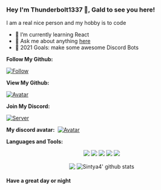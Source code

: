 
### Hey I'm Thunderbolt1337 👋, Gald to see you here! &nbsp;

I am a real nice person and my hobby is to code
- 🌱 I’m currently learning React
- 💬 Ask me about anything [here]()
- 🥅 2021 Goals: make some awesome Discord Bots

**Follow My Github:**&nbsp;
 
[![Follow](https://img.shields.io/github/followers/Thunderbolt1337?logo=github&style=for-the-badge)](https://github.com/Thunderbolt1337?tab=followers)

**View My Github:**&nbsp; 

[![Avatar](https://komarev.com/ghpvc/?username=Thunderbolt1337)](https://github.com/Thunderbolt1337)

**Join My Discord:**&nbsp; 

[![Server](https://img.shields.io/discord/790938885365563392?label=THUNDERFN%20%20%20%7C%20%20%20Server&logo=discord&style=for-the-badge)]()

**My discord avatar:**&nbsp; 
[![Avatar](https://discord.c99.nl/widget/theme-3/.png)]()



**Languages and Tools:** &nbsp;
<p align="center">
<img src="https://img.shields.io/badge/Node.JS-black?style=for-the-badge&logo=node.js" />
<img src="https://img.shields.io/badge/-HTML5-black?style=for-the-badge&logo=HTML5" />
<img src="https://img.shields.io/badge/CSS-black?style=for-the-badge&logo=css3&logoColor=#1572B6" />
<img src="https://img.shields.io/badge/Javascript-black?style=for-the-badge&logo=javascript" />
<img src="https://img.shields.io/badge/Font%20Awesome-black?style=for-the-badge&logo=Font%20Awesome" />
</p>
 

<p align="center">
 <img align="center" src="https://github-readme-stats.vercel.app/api/top-langs/?username=Thunderbolt1337&show_icons=true&layout=compact&hide_border=true&theme=dark" />
 <img align="center" src="https://github-readme-stats.vercel.app/api?username=Thunderbolt1337&show_icons=true&theme=dark&line_height=21" alt="Sintya4' github stats"/>
</p>
 

#### Have a great day or night
